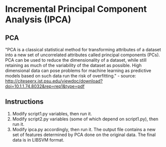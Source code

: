 Incremental Principal Component Analysis (IPCA)
==============================================

PCA
---

"PCA is a classical statistical method for transforming attributes of a dataset into a new set of uncorrelated attributes called principal components (PCs). PCA can be used to reduce the dimensionality of a dataset, while still retaining as much of the variability of the dataset as possible. High dimensional data can pose problems for machine learning as predictive models based on such data run the risk of overfitting." - source: http://citeseerx.ist.psu.edu/viewdoc/download?doi=10.1.1.74.8032&rep=rep1&type=pdf

Instructions
------------

1) Modify script1.py variables, then run it.
2) Modify script2.py variables (some of which depend on script1.py), then run it.
3) Modify ipca.py accordingly, then run it. The output file contains a new set of features determined by PCA done on the original data. The final data is in LIBSVM format.
